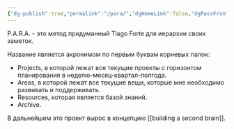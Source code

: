 ```yaml
---
{"dg-publish":true,"permalink":"/para/","dgHomeLink":false,"dgPassFrontmatter":true}
---
```



P.A.R.A. - это метод придуманный Tiago Forte для иерархии своих заметок. 

Название является акронимом по первым буквам корневых папок:
- Projects, в которой лежат все текущие проекты с горизонтом планирования в неделю-месяц-квартал-полгода.
- Areas,  в которой лежат все текущие вещи, которые мне необходимо развивать и поддерживать.
- Resources, которая является базой знаний.
- Archive.

В дальнейшем это проект вырос в концепцию [[building a second brain]].
